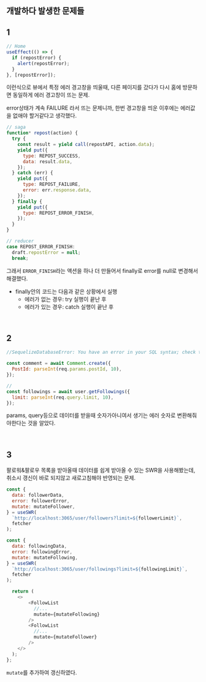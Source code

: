 ## 개발하다 발생한 문제들

## 1

```js
// Home
useEffect(() => {
  if (repostError) {
    alert(repostError);
  }
}, [repostError]);
```

이런식으로 뷰에서 특정 에러 경고창을 띄울때, 다른 페이지를 갔다가 다시 홈에 방문하면 동일하게 에러 경고창이 뜨는 문제.

error상태가 계속 FAILURE 라서 뜨는 문제니까, 한번 경고창을 띄운 이후에는 에러값을 없애야 할거같다고 생각했다.

```js
// saga
function* repost(action) {
  try {
    const result = yield call(repostAPI, action.data);
    yield put({
      type: REPOST_SUCCESS,
      data: result.data,
    });
  } catch (err) {
    yield put({
      type: REPOST_FAILURE,
      error: err.response.data,
    });
  } finally {
    yield put({
      type: REPOST_ERROR_FINISH,
    });
  }
}

// reducer
case REPOST_ERROR_FINISH:
  draft.repostError = null;
  break;
```

<!-- // 에러 이미지 -->

그래서 `ERROR_FINISH`라는 액션을 하나 더 만들어서 finally로 error를 null로 변경해서 해결했다.

- finally안의 코드는 다음과 같은 상황에서 실행
  - 에러가 없는 경우: try 실행이 끝난 후
  - 에러가 있는 경우: catch 실행이 끝난 후

<br>

## 2

```js
//SequelizeDatabaseError: You have an error in your SQL syntax; check the manual that corresponds to your MySQL server version for the right syntax to use near ''3'' at line 1

const comment = await Comment.create({
  PostId: parseInt(req.params.postId, 10),
});

//
const followings = await user.getFollowings({
  limit: parseInt(req.query.limit, 10),
});
```

params, query등으로 데이터를 받을때 숫자가아니여서 생기는 에러
숫자로 변환해줘야한다는 것을 알았다.

<br>

## 3

팔로워&팔로우 목록을 받아올때 데이터를 쉽게 받아올 수 있는 SWR을 사용해봤는데,
취소시 갱신이 바로 되지않고 새로고침해야 반영되는 문제.

```js
const {
  data: followerData,
  error: followerError,
  mutate: mutateFollower,
} = useSWR(
  `http://localhost:3065/user/followers?limit=${followerLimit}`,
  fetcher
);

const {
  data: followingData,
  error: followingError,
  mutate: mutateFollowing,
} = useSWR(
  `http://localhost:3065/user/followings?limit=${followingLimit}`,
  fetcher
);

  return (
    <>
        <FollowList
          //...
          mutate={mutateFollowing}
        />
        <FollowList
          //...
          mutate={mutateFollower}
        />
    </>
  );
};
```

`mutate`를 추가하여 갱신하였다.

<br>
